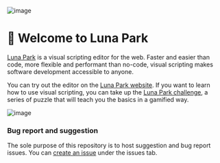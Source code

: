 ![image](https://user-images.githubusercontent.com/4563971/213183074-38c970f9-9071-4f1d-a8ec-09a52ea595da.png)

# 🎡 Welcome to Luna Park

[Luna Park](https://luna-park.app) is a visual scripting editor for the web. Faster and easier than code, more flexible and performant than no-code, visual scripting makes software development accessible to anyone.

You can try out the editor on the [Luna Park website](https://luna-park.app). If you want to learn how to use visual scripting, you can take up the [Luna Park challenge](https://luna-park.app/challenge), a series of puzzle that will teach you the basics in a gamified way.

![image](https://github.com/lunapark/lunapark/assets/4563971/a414afad-9c13-4c2a-81ae-b032e6742a42)

### Bug report and suggestion

The sole purpose of this repository is to host suggestion and bug report issues. You can [create an issue](https://github.com/lunapark/lunapark/issues) under the issues tab.
